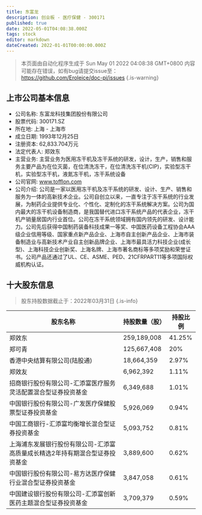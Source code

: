```yaml
---
title: 东富龙
description: 创业板 - 医疗保健 - 300171
published: true
date: 2022-05-01T04:08:38.000Z
tags: stock
editor: markdown
dateCreated: 2022-01-01T00:00:00.000Z
---
```


> 本页面由自动化程序生成于 Sun May 01 2022 04:08:38 GMT+0800
> 内容可能存在错误，如有bug请提交issue至：https://github.com/Eroleice/doc-pi/issues
{.is-warning}

## 上市公司基本信息
- 公司名称: 东富龙科技集团股份有限公司
- 股票代码: 300171.SZ
- 所在地: 上海 - 上海市
- 成立日期: 1993年12月25日
- 注册资本: 62,833.704万元
- 法定代表人: 郑效东
- 主营业务: 主营业务为医用冻干机及冻干系统的研发，设计，生产，销售和服务主要产品为在位灭菌，在位清洗冻干，在位清洗冻干机(CIP)，实验型冻干机，实验型冻干机，液氮冻干机，冻干系统设备
- 公司官网: www.tofflon.com
- 公司介绍: 公司是一家以医用冻干机及冻干系统的研发、设计、生产、销售和服务为一体的高新技术企业。公司自创立以来，一直专注于冻干系统的行业发展，为制药企业提供专业化、个性化、定制化的冻干系统解决方案。公司为国内最大的冻干机设备制造商，是我国替代进口冻干系统产品的代表企业，冻干机产销量居国内行业首位。公司在冻干系统领域拥有国内领先的研发、设计能力。公司先后获得中国制药装备科技成果一等奖、中国医药设备工程协会AAA级企业信用等级、国家重点新产品企业、上海市自主创新产品企业、上海市装备制造业与高新技术产业自主创新品牌企业、上海市最具活力科技企业(成长型)、上海科技企业创新奖、上海名牌、上海市著名商标等多项奖励和荣誉证书。公司产品还通过了UL、CE、ASME、PED、21CFRPART11等多项国际权威机构认证。


## 十大股东信息
> 股东持股数据截止于：2022年03月31日
{.is-info}

| 股东名称 | 持股数量（股） | 持股比例 |
| --- | --- | --- |
| 郑效东 | 259,189,008 | 41.25% |
| 郑可青 | 125,667,408 | 20% |
| 香港中央结算有限公司(陆股通) | 18,664,359 | 2.97% |
| 郑效友 | 6,962,392 | 1.11% |
| 招商银行股份有限公司-汇添富医疗服务灵活配置混合型证券投资基金 | 6,349,688 | 1.01% |
| 中国银行股份有限公司-广发医疗保健股票型证券投资基金 | 5,926,069 | 0.94% |
| 中国工商银行-汇添富均衡增长混合型证券投资基金 | 5,093,752 | 0.81% |
| 上海浦东发展银行股份有限公司-汇添富高质量成长精选2年持有期混合型证券投资基金 | 3,889,600 | 0.62% |
| 中国银行股份有限公司-易方达医疗保健行业混合型证券投资基金 | 3,847,058 | 0.61% |
| 中国建设银行股份有限公司-汇添富创新医药主题混合型证券投资基金 | 3,709,379 | 0.59% |




